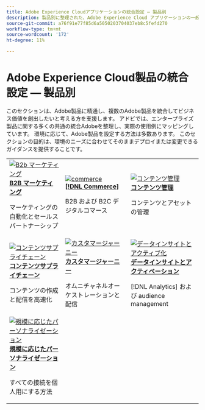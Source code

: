 ```yaml
---
title: Adobe Experience Cloudアプリケーションの統合設定 — 製品別
description: 製品別に整理された、Adobe Experience Cloud アプリケーションの一般的な統合設定です。
source-git-commit: a76f91e77f85d6a5050203704037eb8c5fefd270
workflow-type: tm+mt
source-wordcount: '172'
ht-degree: 11%

---
```



# Adobe Experience Cloud製品の統合設定 — 製品別

このセクションは、Adobe製品に精通し、複数のAdobe製品を統合してビジネス価値を創出したいと考える方を支援します。  アドビでは、エンタープライズ製品に関する多くの共通の統合Adobeを整理し、実際の使用例にマッピングしています。  環境に応じて、Adobe製品を設定する方法は多数あります。  このセクションの目的は、環境のニーズに合わせてそのままデプロイまたは変更できるガイダンスを提供することです。


<table>
<tr>
    <td>
      <a  href="./b2b.md"><img alt="B2b マーケティング" src="https://cdn.experienceleague.adobe.com/thumb/b2b.png"/></a>
      <div><strong><a href="./b2b.md">B2B マーケティング</a></strong></div>
      <p>
        マーケティングの自動化とセールスパートナーシップ
      </p>
    </td>
   <td>
      <a  href="./commerce.md"><img alt="commerce" src="https://cdn.experienceleague.adobe.com/thumb/commerce.png"/></a>
      <div><strong><a href="./commerce.md">[!DNL Commerce]</a></strong></div>
      <p>
        B2B および B2C デジタルコマース
      </p>
   </td>    
   <td>
      <a  href="./content-management.md"><img alt="コンテンツ管理" src="https://cdn.experienceleague.adobe.com/thumb/content-management.png"/></a>
      <div><strong><a href="./content-management.md">コンテンツ管理</a></strong></div>
      <p>
        コンテンツとアセットの管理
      </p>
   </td>
</tr>
<tr>
   <td>
      <a  href="./content-supply-chain.md"><img alt="コンテンツサプライチェーン" src="https://cdn.experienceleague.adobe.com/thumb/content-supply-chain.png"/></a>
      <div><strong><a href="./content-supply-chain.md">コンテンツサプライチェーン</a></strong></div>
      <p>
        コンテンツの作成と配信を高速化
      </p> 
    </td>
   <td>
      <a  href="./customer-journeys.md"><img alt="カスタマージャーニー" src="https://cdn.experienceleague.adobe.com/thumb/customer-journeys.png"/></a>
      <div><strong><a href="./customer-journeys.md">カスタマージャーニー</a></strong></div>
      <p>
        オムニチャネルオーケストレーションと配信
      </p> 
    </td>
   <td>
      <a  href="./data-insights.md"><img alt="データインサイトとアクティブ化" src="https://cdn.experienceleague.adobe.com/thumb/data-insights.png"/></a>
      <div><strong><a href="./data-insights.md"> データインサイトとアクティベーション</a></strong></div>
      <p>
        [!DNL Analytics] および audience management
      </p>
   </td>  
</tr>
<tr>
   <td>
      <a  href="./personalization.md"><img alt="規模に応じたパーソナライゼーション" src="https://cdn.experienceleague.adobe.com/thumb/personalization.png"/></a>
      <div><strong><a href="./personalization.md">規模に応じたパーソナライゼーション</a></strong></div>
      <p>
        すべての接続を個人用にする方法
      </p>
   </td>
</table>


